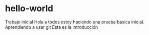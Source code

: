 # hello-world
Trabajo inicial
Hola a todos estoy haciendo una prueba básica inicial.
Aprendiendo a usar git
Esta es la introducción
